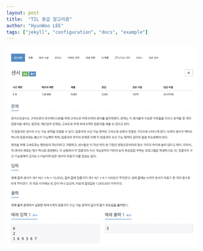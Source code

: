 ```yaml
---
layout: post
title:  "TIL 중급 알고리즘"
author: "HyunWoo LEE"
tags: ["jekyll", "configuration", "docs", "example"]
---
```

![센서](images/2212센서.png)



